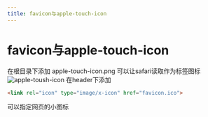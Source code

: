 ```yaml
---
title: favicon与apple-touch-icon
---
```

# favicon与apple-touch-icon

在根目录下添加 apple-touch-icon.png 可以让safari读取作为标签图标
![apple-toush-icon][1]
在header下添加

```html
<link rel="icon" type="image/x-icon" href="favicon.ico">
```
可以指定网页的小图标


[1]: https://ws3.sinaimg.cn/large/006tNc79gy1fhjbm9tpy0j310i0h6mxu.jpg